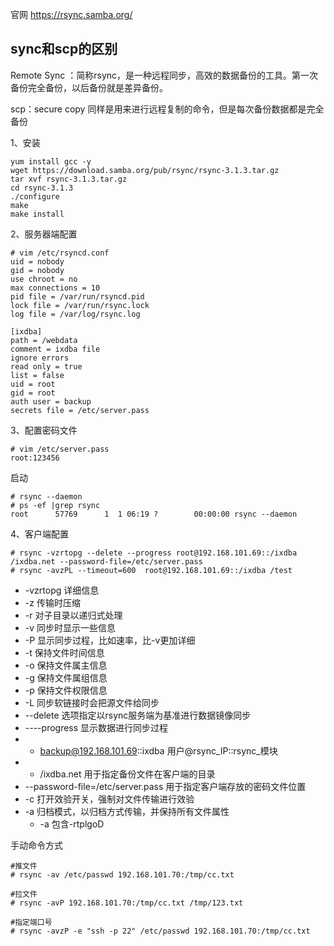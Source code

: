 官网
https://rsync.samba.org/  

sync和scp的区别
---
Remote Sync ：简称rsync，是一种远程同步，高效的数据备份的工具。第一次备份完全备份，以后备份就是差异备份。

scp：secure copy 同样是用来进行远程复制的命令，但是每次备份数据都是完全备份

1、安装  
```
yum install gcc -y
wget https://download.samba.org/pub/rsync/rsync-3.1.3.tar.gz
tar xvf rsync-3.1.3.tar.gz
cd rsync-3.1.3
./configure
make 
make install
```  

2、服务器端配置  
```
# vim /etc/rsyncd.conf 
uid = nobody
gid = nobody
use chroot = no
max connections = 10
pid file = /var/run/rsyncd.pid
lock file = /var/run/rsync.lock
log file = /var/log/rsync.log

[ixdba]
path = /webdata
comment = ixdba file
ignore errors
read only = true
list = false
uid = root
gid = root
auth user = backup
secrets file = /etc/server.pass
```

3、配置密码文件
```
# vim /etc/server.pass 
root:123456
```

启动  
```
# rsync --daemon
# ps -ef |grep rsync
root      57769      1  1 06:19 ?        00:00:00 rsync --daemon
```  

4、客户端配置  

```
# rsync -vzrtopg --delete --progress root@192.168.101.69::/ixdba /ixdba.net --password-file=/etc/server.pass
# rsync -avzPL --timeout=600  root@192.168.101.69::/ixdba /test
```
- -vzrtopg 详细信息
- -z 传输时压缩
- -r 对子目录以递归式处理
- -v 同步时显示一些信息
- -P 显示同步过程，比如速率，比-v更加详细
- -t 保持文件时间信息
- -o 保持文件属主信息
- -g 保持文件属组信息
- -p 保持文件权限信息
- -L 同步软链接时会把源文件给同步
- --delete 选项指定以rsync服务端为基准进行数据镜像同步
- ----progress 显示数据进行同步过程
- - backup@192.168.101.69::ixdba 用户@rsync_IP::rsync_模块
- - /ixdba.net 用于指定备份文件在客户端的目录
- --password-file=/etc/server.pass 用于指定客户端存放的密码文件位置
- -c 打开效验开关，强制对文件传输进行效验
- -a 归档模式，以归档方式传输，并保持所有文件属性
  - -a 包含-rtplgoD
  
手动命令方式
```
#推文件
# rsync -av /etc/passwd 192.168.101.70:/tmp/cc.txt

#拉文件
# rsync -avP 192.168.101.70:/tmp/cc.txt /tmp/123.txt

#指定端口号
# rsync -avzP -e "ssh -p 22" /etc/passwd 192.168.101.70:/tmp/cc.txt
```
